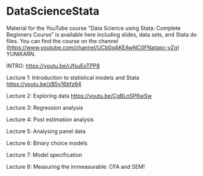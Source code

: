 # DataScienceStata
Material for the YouTube course "Data Science using Stata: Complete Beginners Course" is available here including slides, data sets, and Stata do files. You can find the course on the channel (https://www.youtube.com/channel/UCb0qAKEAwNC0FNatapc-yZg) YUNIKARN.

INTRO:
https://youtu.be/rJfsuEoTPP8

Lecture 1: Introduction to statistical models and Stata
https://youtu.be/zB5y16bfz64

Lecture 2: Exploring data https://youtu.be/CgBLnSP6wSw

Lecture 3: Regression analysis

Lecture 4: Post estimation analysis

Lecture 5: Analysing panel data

Lecture 6: Binary choice models

Lecture 7: Model specification

Lecture 8: Measuring the immeasurable: CFA and SEM!
